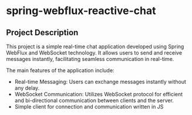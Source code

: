 # spring-webflux-reactive-chat

## Project Description
This project is a simple real-time chat application developed using Spring WebFlux and WebSocket technology. It allows users to send and receive messages instantly, facilitating seamless communication in real-time.

The main features of the application include:
* Real-time Messaging: Users can exchange messages instantly without any delay.
* WebSocket Communication: Utilizes WebSocket protocol for efficient and bi-directional communication between clients and the server.
* Simple client for connection and communication written in JS
